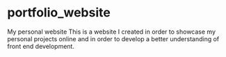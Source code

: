# portfolio_website
My personal website
This is a website I created in order to showcase my personal projects online and in order to develop a better understanding of front end development.
